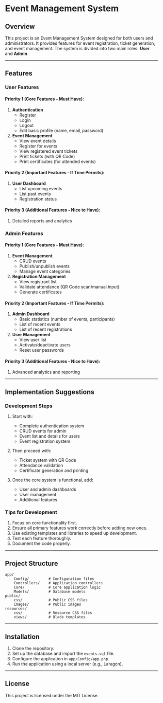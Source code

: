 # Event Management System

## Overview
This project is an Event Management System designed for both users and administrators. It provides features for event registration, ticket generation, and event management. The system is divided into two main roles: **User** and **Admin**.

---

## Features

### User Features
#### Priority 1 (Core Features - Must Have):
1. **Authentication**
   - Register
   - Login
   - Logout
   - Edit basic profile (name, email, password)
2. **Event Management**
   - View event details
   - Register for events
   - View registered event tickets
   - Print tickets (with QR Code)
   - Print certificates (for attended events)

#### Priority 2 (Important Features - If Time Permits):
1. **User Dashboard**
   - List upcoming events
   - List past events
   - Registration status

#### Priority 3 (Additional Features - Nice to Have):
1. Detailed reports and analytics

### Admin Features
#### Priority 1 (Core Features - Must Have):
1. **Event Management**
   - CRUD events
   - Publish/unpublish events
   - Manage event categories
2. **Registration Management**
   - View registrant list
   - Validate attendance (QR Code scan/manual input)
   - Generate certificates

#### Priority 2 (Important Features - If Time Permits):
1. **Admin Dashboard**
   - Basic statistics (number of events, participants)
   - List of recent events
   - List of recent registrations
2. **User Management**
   - View user list
   - Activate/deactivate users
   - Reset user passwords

#### Priority 3 (Additional Features - Nice to Have):
1. Advanced analytics and reporting

---

## Implementation Suggestions

### Development Steps
1. Start with:
   - Complete authentication system
   - CRUD events for admin
   - Event list and details for users
   - Event registration system

2. Then proceed with:
   - Ticket system with QR Code
   - Attendance validation
   - Certificate generation and printing

3. Once the core system is functional, add:
   - User and admin dashboards
   - User management
   - Additional features

### Tips for Development
1. Focus on core functionality first.
2. Ensure all primary features work correctly before adding new ones.
3. Use existing templates and libraries to speed up development.
4. Test each feature thoroughly.
5. Document the code properly.

---

## Project Structure
```
app/
    Config/         # Configuration files
    Controllers/    # Application controllers
    Core/           # Core application logic
    Models/         # Database models
public/
    css/            # Public CSS files
    images/         # Public images
resources/
    css/            # Resource CSS files
    views/          # Blade templates
```

---

## Installation
1. Clone the repository.
2. Set up the database and import the `events.sql` file.
3. Configure the application in `app/Config/app.php`.
4. Run the application using a local server (e.g., Laragon).

---

## License
This project is licensed under the MIT License.

